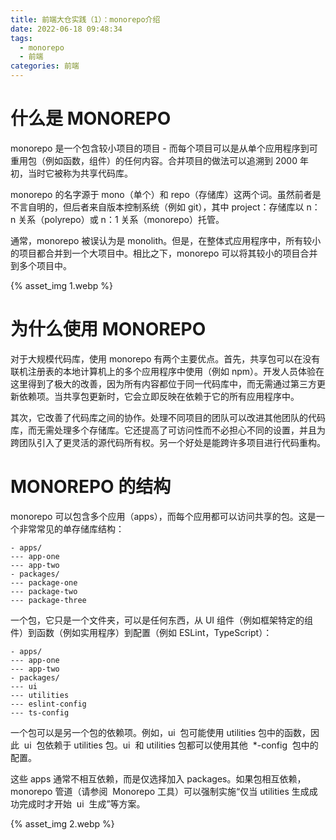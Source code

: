 ```yaml
---
title: 前端大仓实践（1）：monorepo介绍
date: 2022-06-18 09:48:34
tags:
  - monorepo
  - 前端
categories: 前端
---
```


# 什么是 MONOREPO

monorepo 是一个包含较小项目的项目 - 而每个项目可以是从单个应用程序到可重用包（例如函数，组件）的任何内容。合并项目的做法可以追溯到 2000 年初，当时它被称为共享代码库。

monorepo 的名字源于 mono（单个）和 repo（存储库）这两个词。虽然前者是不言自明的，但后者来自版本控制系统（例如 git），其中 project：存储库以 n：n 关系（polyrepo）或 n：1 关系（monorepo）托管。

通常，monorepo 被误认为是 monolith。但是，在整体式应用程序中，所有较小的项目都合并到一个大项目中。相比之下，monorepo 可以将其较小的项目合并到多个项目中。

<!-- more -->

{% asset_img 1.webp %}

# 为什么使用 MONOREPO

对于大规模代码库，使用 monorepo 有两个主要优点。首先，共享包可以在没有联机注册表的本地计算机上的多个应用程序中使用（例如 npm）。开发人员体验在这里得到了极大的改善，因为所有内容都位于同一代码库中，而无需通过第三方更新依赖项。当共享包更新时，它会立即反映在依赖于它的所有应用程序中。

其次，它改善了代码库之间的协作。处理不同项目的团队可以改进其他团队的代码库，而无需处理多个存储库。它还提高了可访问性而不必担心不同的设置，并且为跨团队引入了更灵活的源代码所有权。另一个好处是能跨许多项目进行代码重构。

# MONOREPO 的结构

monorepo 可以包含多个应用（apps），而每个应用都可以访问共享的包。这是一个非常常见的单存储库结构：

```
- apps/
--- app-one
--- app-two
- packages/
--- package-one
--- package-two
--- package-three
```

一个包，它只是一个文件夹，可以是任何东西，从 UI 组件（例如框架特定的组件）到函数（例如实用程序）到配置（例如 ESLint，TypeScript）：

```
- apps/
--- app-one
--- app-two
- packages/
--- ui
--- utilities
--- eslint-config
--- ts-config
```

一个包可以是另一个包的依赖项。例如，ui  包可能使用 utilities 包中的函数，因此  ui  包依赖于 utilities 包。ui  和 utilities 包都可以使用其他  \*-config  包中的配置。

这些 apps 通常不相互依赖，而是仅选择加入 packages。如果包相互依赖，monorepo 管道（请参阅  Monorepo 工具）可以强制实施“仅当 utilities 生成成功完成时才开始  ui  生成”等方案。

{% asset_img 2.webp %}
